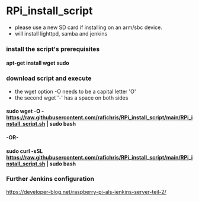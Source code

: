 # RPi_install_script
- please use a new SD card if installing on an arm/sbc device.
- will install lighttpd, samba and jenkins

### install the script's prerequisites
#### apt-get install wget sudo

### download script and execute
- the wget option -O needs to be a capital letter 'O'
- the second wget '-' has a space on both sides

#### sudo wget -O - https://raw.githubusercontent.com/rafichris/RPi_install_script/main/RPi_install_script.sh | sudo bash
#### -OR-
#### sudo curl -sSL https://raw.githubusercontent.com/rafichris/RPi_install_script/main/RPi_install_script.sh | sudo bash

### Further Jenkins configuration
https://developer-blog.net/raspberry-pi-als-jenkins-server-teil-2/
